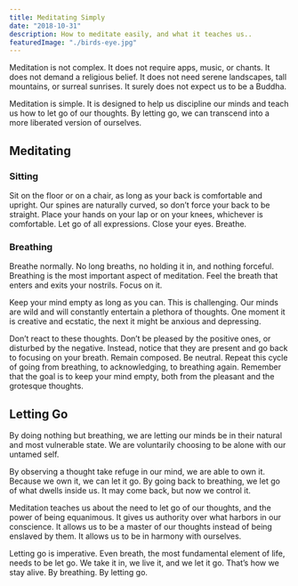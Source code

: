 ```yaml
---
title: Meditating Simply
date: "2018-10-31"
description: How to meditate easily, and what it teaches us..
featuredImage: "./birds-eye.jpg"
---
```


Meditation is not complex. It does not require apps, music, or chants. It does not demand a religious belief. It does not need serene landscapes, tall mountains, or surreal sunrises. It surely does not expect us to be a Buddha.

Meditation is simple. It is designed to help us discipline our minds and teach us how to let go of our thoughts. By letting go, we can transcend into a more liberated version of ourselves.

## Meditating

### Sitting

Sit on the floor or on a chair, as long as your back is comfortable and upright. Our spines are naturally curved, so don’t force your back to be straight. Place your hands on your lap or on your knees, whichever is comfortable. Let go of all expressions. Close your eyes. Breathe.

### Breathing

Breathe normally. No long breaths, no holding it in, and nothing forceful. Breathing is the most important aspect of meditation. Feel the breath that enters and exits your nostrils. Focus on it.

Keep your mind empty as long as you can. This is challenging. Our minds are wild and will constantly entertain a plethora of thoughts. One moment it is creative and ecstatic, the next it might be anxious and depressing.

Don’t react to these thoughts. Don’t be pleased by the positive ones, or disturbed by the negative. Instead, notice that they are present and go back to focusing on your breath. Remain composed. Be neutral. Repeat this cycle of going from breathing, to acknowledging, to breathing again. Remember that the goal is to keep your mind empty, both from the pleasant and the grotesque thoughts.

## Letting Go

By doing nothing but breathing, we are letting our minds be in their natural and most vulnerable state. We are voluntarily choosing to be alone with our untamed self.

By observing a thought take refuge in our mind, we are able to own it. Because we own it, we can let it go. By going back to breathing, we let go of what dwells inside us. It may come back, but now we control it.

Meditation teaches us about the need to let go of our thoughts, and the power of being equanimous. It gives us authority over what harbors in our conscience. It allows us to be a master of our thoughts instead of being enslaved by them. It allows us to be in harmony with ourselves.

Letting go is imperative. Even breath, the most fundamental element of life, needs to be let go. We take it in, we live it, and we let it go. That’s how we stay alive. By breathing. By letting go.

